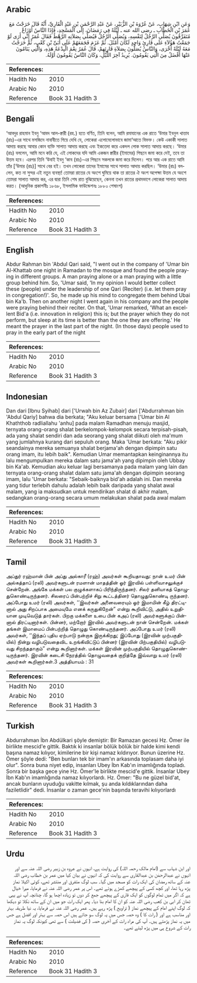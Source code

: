 ## Arabic


<div dir="rtl" lang="ar" style={{fontSize:'larger',backgroundColor:'#f8f9fa',padding:20}}>
وَعَنِ ابْنِ شِهَابٍ، عَنْ عُرْوَةَ بْنِ الزُّبَيْرِ، عَنْ عَبْدِ الرَّحْمَنِ بْنِ عَبْدٍ الْقَارِيِّ، أَنَّهُ قَالَ خَرَجْتُ مَعَ عُمَرَ بْنِ الْخَطَّابِ ـ رضى الله عنه ـ لَيْلَةً فِي رَمَضَانَ، إِلَى الْمَسْجِدِ، فَإِذَا النَّاسُ أَوْزَاعٌ مُتَفَرِّقُونَ يُصَلِّي الرَّجُلُ لِنَفْسِهِ، وَيُصَلِّي الرَّجُلُ فَيُصَلِّي بِصَلاَتِهِ الرَّهْطُ فَقَالَ عُمَرُ إِنِّي أَرَى لَوْ جَمَعْتُ هَؤُلاَءِ عَلَى قَارِئٍ وَاحِدٍ لَكَانَ أَمْثَلَ‏.‏ ثُمَّ عَزَمَ فَجَمَعَهُمْ عَلَى أُبَىِّ بْنِ كَعْبٍ، ثُمَّ خَرَجْتُ مَعَهُ لَيْلَةً أُخْرَى، وَالنَّاسُ يُصَلُّونَ بِصَلاَةِ قَارِئِهِمْ، قَالَ عُمَرُ نِعْمَ الْبِدْعَةُ هَذِهِ، وَالَّتِي يَنَامُونَ عَنْهَا أَفْضَلُ مِنَ الَّتِي يَقُومُونَ‏.‏ يُرِيدُ آخِرَ اللَّيْلِ، وَكَانَ النَّاسُ يَقُومُونَ أَوَّلَهُ‏.‏
</div>
<div style={{backgroundColor:'#f8f9fa',padding:20, marginBottom: 10}}><table> <thead> <tr> <th>References:</th> <th></th> </tr> </thead> <tbody><tr><td>Hadith No</td><td>2010</td></tr><tr><td>Arabic No</td><td>2010</td></tr><tr><td>Reference</td><td>Book 31 Hadith 3</td></tr></tbody></table></div>

## Bengali


<div dir="ltr" lang="bn" style={{fontSize:'larger',backgroundColor:'#f8f9fa',padding:20}}>
‘আবদুর রাহমান ইবনু ‘আবদ আল-ক্বারী (রহ.) হতে বর্ণিত, তিনি বলেন, আমি রমাযানের এক রাতে ‘উমার ইবনুল খাত্তাব (রাঃ)-এর সাথে মসজিদে নাবাবীতে গিয়ে দেখি যে, লোকেরা এলোমেলোভাবে জামা‘আতে বিভক্ত। কেউ একাকী সালাত আদায় করছে আবার কোন ব্যক্তি সালাত আদায় করছে এবং ইকতেদা করে একদল লোক সালাত আদায় করছে। ‘উমার (রাঃ) বললেন, আমি মনে করি যে, এই লোকদের যদি আমি একজন ক্বারীর (ইমামের) পিছনে জমা করে দেই, তবে তা উত্তম হবে। এরপর তিনি ‘উবাই ইবনু ‘কাব (রাঃ)-এর পিছনে সকলকে জমা করে দিলেন। পরে আর এক রাতে আমি তাঁর [‘উমার (রাঃ)] সাথে বের হই। তখন লোকেরা তাদের ইমামের সাথে সালাত আদায় করছিল। ‘উমার (রাঃ) বললেন, কত না সুন্দর এই নতুন ব্যবস্থা! তোমরা রাতের যে অংশে ঘুমিয়ে থাক তা রাতের ঐ অংশ অপেক্ষা উত্তম যে অংশে তোমরা সালাত আদায় কর, এর দ্বারা তিনি শেষ রাত বুঝিয়েছেন, কেননা তখন রাতের প্রথমভাগে লোকেরা সালাত আদায় করত। (আধুনিক প্রকাশনীঃ ১৮৬৮, ইসলামিক ফাউন্ডেশনঃ ১৮৮০ শেষাংশ)
</div>
<div style={{backgroundColor:'#f8f9fa',padding:20, marginBottom: 10}}><table> <thead> <tr> <th>References:</th> <th></th> </tr> </thead> <tbody><tr><td>Hadith No</td><td>2010</td></tr><tr><td>Arabic No</td><td>2010</td></tr><tr><td>Reference</td><td>Book 31 Hadith 3</td></tr></tbody></table></div>

## English


<div dir="ltr" lang="en" style={{fontSize:'larger',backgroundColor:'#f8f9fa',padding:20}}>
Abdur Rahman bin 'Abdul Qari said, "I went out in the company of 'Umar bin Al-Khattab one night in Ramadan to the mosque and found the people praying in different groups. A man praying alone or a man praying with a little group behind him. So, 'Umar said, 'In my opinion I would better collect these (people) under the leadership of one Qari (Reciter) (i.e. let them pray in congregation!)'. So, he made up his mind to congregate them behind Ubai bin Ka'b. Then on another night I went again in his company and the people were praying behind their reciter. On that, 'Umar remarked, 'What an excellent Bid'a (i.e. innovation in religion) this is; but the prayer which they do not perform, but sleep at its time is better than the one they are offering.' He meant the prayer in the last part of the night. (In those days) people used to pray in the early part of the night
</div>
<div style={{backgroundColor:'#f8f9fa',padding:20, marginBottom: 10}}><table> <thead> <tr> <th>References:</th> <th></th> </tr> </thead> <tbody><tr><td>Hadith No</td><td>2010</td></tr><tr><td>Arabic No</td><td>2010</td></tr><tr><td>Reference</td><td>Book 31 Hadith 3</td></tr></tbody></table></div>

## Indonesian


<div dir="ltr" lang="id" style={{fontSize:'larger',backgroundColor:'#f8f9fa',padding:20}}>
Dan dari [Ibnu Syihab] dari ['Urwah bin Az Zubair] dari ['Abdurrahman bin 'Abdul Qariy] bahwa dia berkata; "Aku keluar bersama ['Umar bin Al Khaththob radliallahu 'anhu] pada malam Ramadhan menuju masjid, ternyata orang-orang shalat berkelompok-kelompok secara terpisah-pisah, ada yang shalat sendiri dan ada seorang yang shalat diikuti oleh ma'mum yang jumlahnya kurang dari sepuluh orang. Maka 'Umar berkata: "Aku pikir seandainya mereka semuanya shalat berjama'ah dengan dipimpin satu orang imam, itu lebih baik". Kemudian Umar memantapkan keinginannya itu lalu mengumpulkan mereka dalam satu jama'ah yang dipimpin oleh Ubbay bin Ka'ab. Kemudian aku keluar lagi bersamanya pada malam yang lain dan ternyata orang-orang shalat dalam satu jama'ah dengan dipimpin seorang imam, lalu 'Umar berkata: "Sebaik-baiknya bid'ah adalah ini. Dan mereka yang tidur terlebih dahulu adalah lebih baik daripada yang shalat awal malam, yang ia maksudkan untuk mendirikan shalat di akhir malam, sedangkan orang-orang secara umum melakukan shalat pada awal malam
</div>
<div style={{backgroundColor:'#f8f9fa',padding:20, marginBottom: 10}}><table> <thead> <tr> <th>References:</th> <th></th> </tr> </thead> <tbody><tr><td>Hadith No</td><td>2010</td></tr><tr><td>Arabic No</td><td>2010</td></tr><tr><td>Reference</td><td>Book 31 Hadith 3</td></tr></tbody></table></div>

## Tamil


<div dir="ltr" lang="ta" style={{fontSize:'larger',backgroundColor:'#f8f9fa',padding:20}}>
அப்துர் ரஹ்மான் பின் அப்து அல்காரீ (ரஹ்) அவர்கள் கூறியதாவது: நான் உமர் பின் அல்கத்தாப் (ரலி) அவர்களுடன் ரமளான் மாதத்தின் ஓர் இரவில் பள்ளிவாசலுக்குச் சென்றேன். அங்கே மக்கள் பல குழுக்களாகப் பிரிந்திருந்தனர். சிலர் தனியாகத் தொழுதுகொண்டிருந்தனர். சிலரைப் பின்பற்றிச் சிறு கூட்டத்தினர் தொழுதுகொண்டி ருந்தனர். அப்போது உமர் (ரலி) அவர்கள், ‘‘இவர்கள் அனைவரையும் ஓர் இமாமின் கீழ் திரட்டினால் அது சிறப்பாக அமையுமே எனக் கருதுகிறேன்” என்று கூறிவிட்டு, அதில் உறுதியான முடிவெடுத் தார்கள். பிறகு மக்களை உபை பின் கஅப் (ரலி) அவர்களுக்குப் பின்னால் திரட்டினார்கள். பின்னர், மற்றோர் இரவில் அவர்களுடன் நான் சென்றேன். மக்கள் தங்கள் இமாமைப் பின்பற்றித் தொழுது கொண்டிருந்தனர். அப்போது உமர் (ரலி) அவர்கள், ‘‘இந்தப் புதிய ஏற்பாடு நன்றாக இருக்கிறது; இப்போது (இரவின் முற்பகுதியில்) நின்று வழிபடுவதைவிட உறங்கிவிட்டுப் பின்னர் (இரவின் பிற்பகுதியில்) வழிபடுவது சிறந்ததாகும்” என்று கூறினார்கள். மக்கள் இரவின் முற்பகுதியில் தொழுதுகொண்டிருந்தனர். இரவின் கடைசி நேரத்தில் தொழுவதைக் குறித்தே இவ்வாறு உமர் (ரலி) அவர்கள் கூறினார்கள்.3 அத்தியாயம் : 31
</div>
<div style={{backgroundColor:'#f8f9fa',padding:20, marginBottom: 10}}><table> <thead> <tr> <th>References:</th> <th></th> </tr> </thead> <tbody><tr><td>Hadith No</td><td>2010</td></tr><tr><td>Arabic No</td><td>2010</td></tr><tr><td>Reference</td><td>Book 31 Hadith 3</td></tr></tbody></table></div>

## Turkish


<div dir="ltr" lang="tr" style={{fontSize:'larger',backgroundColor:'#f8f9fa',padding:20}}>
Abdurrahman İbn Abdülkari şöyle demiştir: Bir Ramazan gecesi Hz. Ömer ile birlikte mescid'e gittik. Baktık ki insanlar bölük bölük bir halde kimi kendi başına namaz kılıyor, kimilerine bir kişi namaz kıldırıyor. Bunun üzerine Hz. Ömer şöyle dedi: "Ben bunları tek bir imam'ın arkasında toplasam daha iyi olur". Sonra buna niyet edip, insanları Ubey İbn Kab'ın imamlığında topladı. Sonra bir başka gece yine Hz. Ömer'le birlikte mescid'e gittik. İnsanlar Ubey İbn Kab'ın imamlığında namaz kılıyorlardı. Hz. Ömer: "Bu ne güzel bid'at, ancak bunların uyuduğu vakitte kılmak, şu anda kıldıklarından daha faziletlidir" dedi. İnsanlar o zaman gece'nin başında teravihi kılıyorlardı
</div>
<div style={{backgroundColor:'#f8f9fa',padding:20, marginBottom: 10}}><table> <thead> <tr> <th>References:</th> <th></th> </tr> </thead> <tbody><tr><td>Hadith No</td><td>2010</td></tr><tr><td>Arabic No</td><td>2010</td></tr><tr><td>Reference</td><td>Book 31 Hadith 3</td></tr></tbody></table></div>

## Urdu


<div dir="rtl" lang="ur" style={{fontSize:'larger',backgroundColor:'#f8f9fa',padding:20}}>
اور ابن شہاب سے (امام مالک رحمہ اللہ) کی روایت ہے، انہوں نے عروہ بن زبیر رضی اللہ عنہ سے اور انہوں نے عبدالرحمٰن بن عبدالقاری سے روایت کی کہ انہوں نے بیان کیا میں عمر بن خطاب رضی اللہ عنہ کے ساتھ رمضان کی ایک رات کو مسجد میں گیا۔ سب لوگ متفرق اور منتشر تھے، کوئی اکیلا نماز پڑھ رہا تھا، اور کچھ کسی کے پیچھے کھڑے ہوئے تھے۔ اس پر عمر رضی اللہ عنہ نے فرمایا، میرا خیال ہے کہ اگر میں تمام لوگوں کو ایک قاری کے پیچھے جمع کر دوں تو زیادہ اچھا ہو گا، چنانچہ آپ نے یہی ٹھان کر ابی بن کعب رضی اللہ عنہ کو ان کا امام بنا دیا۔ پھر ایک رات جو میں ان کے ساتھ نکلا تو دیکھا کہ لوگ اپنے امام کے پیچھے نماز ( تراویح ) پڑھ رہے ہیں۔ عمر رضی اللہ عنہ نے فرمایا، یہ نیا طریقہ بہتر اور مناسب ہے اور ( رات کا ) وہ حصہ جس میں یہ لوگ سو جاتے ہیں اس حصہ سے بہتر اور افضل ہے جس میں یہ نماز پڑھتے ہیں۔ آپ کی مراد رات کے آخری حصہ ( کی فضیلت ) سے تھی کیونکہ لوگ یہ نماز رات کے شروع ہی میں پڑھ لیتے تھے۔
</div>
<div style={{backgroundColor:'#f8f9fa',padding:20, marginBottom: 10}}><table> <thead> <tr> <th>References:</th> <th></th> </tr> </thead> <tbody><tr><td>Hadith No</td><td>2010</td></tr><tr><td>Arabic No</td><td>2010</td></tr><tr><td>Reference</td><td>Book 31 Hadith 3</td></tr></tbody></table></div>